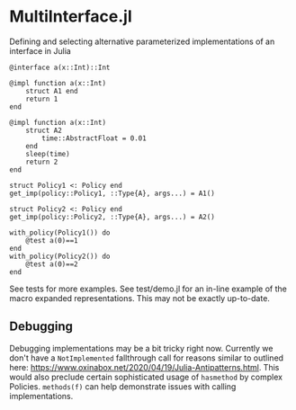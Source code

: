 # MultiInterface.jl
Defining and selecting alternative parameterized implementations of an interface in Julia

```
@interface a(x::Int)::Int

@impl function a(x::Int)
    struct A1 end
    return 1
end

@impl function a(x::Int)
    struct A2
        time::AbstractFloat = 0.01
    end
    sleep(time)
    return 2
end

struct Policy1 <: Policy end
get_imp(policy::Policy1, ::Type{A}, args...) = A1()

struct Policy2 <: Policy end
get_imp(policy::Policy2, ::Type{A}, args...) = A2()

with_policy(Policy1()) do
    @test a(0)==1
end
with_policy(Policy2()) do
    @test a(0)==2
end
```

See tests for more examples. See test/demo.jl for an in-line example of the macro expanded representations. This may not be exactly up-to-date.


## Debugging
Debugging implementations may be a bit tricky right now. Currently we don't have a `NotImplemented` fallthrough call for reasons similar to outlined here: https://www.oxinabox.net/2020/04/19/Julia-Antipatterns.html. This would also preclude certain sophisticated usage of `hasmethod` by complex Policies. `methods(f)` can help demonstrate issues with calling implementations.
